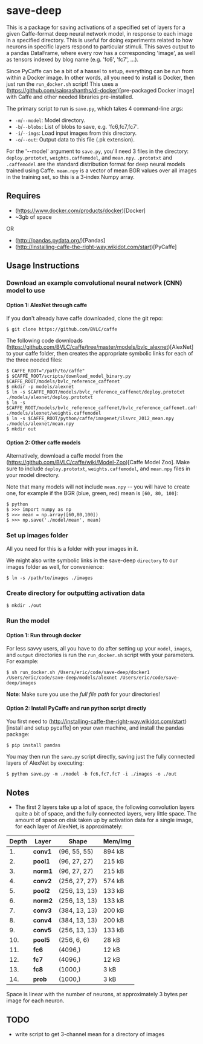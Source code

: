 save-deep
=========

This is a package for saving activations of a specified set of layers for a given Caffe-format deep neural network model, in response to each image in a specified directory. This is useful for doing experiments related to how neurons in specific layers respond to particular stimuli. This saves output to a pandas DataFrame, where every row has a corresponding 'image', as well as tensors indexed by blog name (e.g. 'fc6', 'fc7', ...).

Since PyCaffe can be a bit of a hassel to setup, everything can be run from within a Docker image. In other words, all you need to install is Docker, then just run the `run_docker.sh` script! This uses a (https://github.com/saiprashanths/dl-docker)[pre-packaged Docker image] with Caffe and other needed libraries pre-installed.

The primary script to run is `save.py`, which takes 4 command-line args:
* `-m`/`--model`: Model directory.
* `-b`/`--blobs`: List of blobs to save, e.g. 'fc6,fc7,fc7'.
* `-i`/`--imgs`: Load input images from this directory.
* `-o`/`--out`: Output data to this file (.pk extension).

For the '--model' argument to `save.py`, you'll need 3 files in the directory: `deploy.prototxt`, `weights.caffemodel`, and `mean.npy`. `.prototxt` and `.caffemodel` are the standard distribution format for deep neural models trained using Caffe. `mean.npy` is a vector of mean BGR values over all images in the training set, so this is a 3-index Numpy array.



Requires
--------
* (https://www.docker.com/products/docker)[Docker]
* ~3gb of space

OR

* (http://pandas.pydata.org/)[Pandas]
* (http://installing-caffe-the-right-way.wikidot.com/start)[PyCaffe]


Usage Instructions
------------------


### Download an example convolutional neural network (CNN) model to use

#### Option 1: AlexNet through caffe

If you don't already have caffe downloaded, clone the git repo:

    $ git clone https://github.com/BVLC/caffe

The following code downloads (https://github.com/BVLC/caffe/tree/master/models/bvlc_alexnet)[AlexNet] to your caffe folder, then creates the appropriate symbolic links for each of the three needed files:

    $ CAFFE_ROOT="/path/to/caffe"
    $ $CAFFE_ROOT/scripts/download_model_binary.py $CAFFE_ROOT/models/bvlc_reference_caffenet
    $ mkdir -p models/alexnet
    $ ln -s $CAFFE_ROOT/models/bvlc_reference_caffenet/deploy.prototxt ./models/alexnet/deploy.prototxt
    $ ln -s $CAFFE_ROOT/models/bvlc_reference_caffenet/bvlc_reference_caffenet.caffemodel ./models/alexnet/weights.caffemodel
    $ ln -s $CAFFE_ROOT/python/caffe/imagenet/ilsvrc_2012_mean.npy ./models/alexnet/mean.npy
    $ mkdir out
    
#### Option 2: Other caffe models
    
Alternatively, download a caffe model from the (https://github.com/BVLC/caffe/wiki/Model-Zoo)[Caffe Model Zoo]. Make sure to include `deploy.prototxt`, `weights.caffemodel`, and `mean.npy` files in your model directory.

Note that many models will not include `mean.npy` -- you will have to create one, for example if the BGR (blue, green, red) mean is `[60, 80, 100]`:

    $ python
    $ >>> import numpy as np
    $ >>> mean = np.array([60,80,100])
    $ >>> np.save('./model/mean', mean)

### Set up images folder

All you need for this is a folder with your images in it.

We might also write symbolic links in the save-deep `directory` to our images folder as well, for convenience:

    $ ln -s /path/to/images ./images
    
### Create directory for outputting activation data

    $ mkdir ./out

    
### Run the model

#### Option 1: Run through docker

For less savvy users, all you have to do after setting up your `model`, `images`, and `output` directories is run the `run_docker.sh` script with your parameters. For example:

    $ sh run_docker.sh /Users/eric/code/save-deep/docker1 /Users/eric/code/save-deep/models/alexnet /Users/eric/code/save-deep/images
    
**Note**: Make sure you use the *full file path* for your directories!


#### Option 2: Install PyCaffe and run python script directly

You first need to (http://installing-caffe-the-right-way.wikidot.com/start)[install and setup pycaffe] on your own machine, and install the pandas package: 

    $ pip install pandas

You may then run the `save.py` script directly, saving just the fully connected layers of AlexNet by executing:

    $ python save.py -m ./model -b fc6,fc7,fc7 -i ./images -o ./out





Notes
-----
* The first 2 layers take up a lot of space, the following convolution layers quite a bit of space, and the fully connected layers, very little space. The amount of space on disk taken up by activation data for a single image, for each layer of AlexNet, is approximately:

| Depth | Layer     | Shape         | Mem/Img |
|-------|-----------|---------------|---------|
| 1.    | **conv1** | (96, 55, 55)  | 894 kB  |
| 2.    | **pool1** | (96, 27, 27)  | 215 kB  |
| 3.    | **norm1** | (96, 27, 27)  | 215 kB  |
| 4.    | **conv2** | (256, 27, 27) | 574 kB  |
| 5.    | **pool2** | (256, 13, 13) | 133 kB  |
| 6.    | **norm2** | (256, 13, 13) | 133 kB  |
| 7.    | **conv3** | (384, 13, 13) | 200 kB  |
| 8.    | **conv4** | (384, 13, 13) | 200 kB  |
| 9.    | **conv5** | (256, 13, 13) | 133 kB  |
| 10.   | **pool5** | (256, 6, 6)   | 28 kB   |
| 11.   | **fc6**   | (4096,)       | 12 kB   |
| 12.   | **fc7**   | (4096,)       | 12 kB   |
| 13.   | **fc8**   | (1000,)       | 3 kB    |
| 14.   | **prob**  | (1000,)       | 3 kB    |

Space is linear with the number of neurons, at approximately 3 bytes per image for each neuron.


TODO
----
- write script to get 3-channel mean for a directory of images
